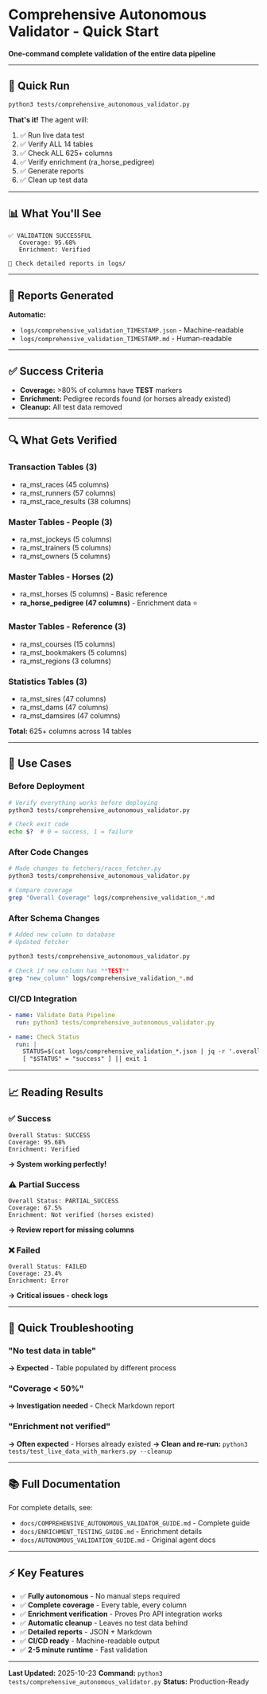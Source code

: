# Comprehensive Autonomous Validator - Quick Start

**One-command complete validation of the entire data pipeline**

---

## 🚀 Quick Run

```bash
python3 tests/comprehensive_autonomous_validator.py
```

**That's it!** The agent will:
1. ✅ Run live data test
2. ✅ Verify ALL 14 tables
3. ✅ Check ALL 625+ columns
4. ✅ Verify enrichment (ra_horse_pedigree)
5. ✅ Generate reports
6. ✅ Clean up test data

---

## 📊 What You'll See

```
✅ VALIDATION SUCCESSFUL
   Coverage: 95.68%
   Enrichment: Verified

📄 Check detailed reports in logs/
```

---

## 📄 Reports Generated

**Automatic:**
- `logs/comprehensive_validation_TIMESTAMP.json` - Machine-readable
- `logs/comprehensive_validation_TIMESTAMP.md` - Human-readable

---

## ✅ Success Criteria

- **Coverage:** >80% of columns have **TEST** markers
- **Enrichment:** Pedigree records found (or horses already existed)
- **Cleanup:** All test data removed

---

## 🔍 What Gets Verified

### Transaction Tables (3)
- ra_mst_races (45 columns)
- ra_mst_runners (57 columns)
- ra_mst_race_results (38 columns)

### Master Tables - People (3)
- ra_mst_jockeys (5 columns)
- ra_mst_trainers (5 columns)
- ra_mst_owners (5 columns)

### Master Tables - Horses (2)
- ra_mst_horses (5 columns) - Basic reference
- **ra_horse_pedigree (47 columns)** - Enrichment data ⭐

### Master Tables - Reference (3)
- ra_mst_courses (15 columns)
- ra_mst_bookmakers (5 columns)
- ra_mst_regions (3 columns)

### Statistics Tables (3)
- ra_mst_sires (47 columns)
- ra_mst_dams (47 columns)
- ra_mst_damsires (47 columns)

**Total:** 625+ columns across 14 tables

---

## 🎯 Use Cases

### Before Deployment
```bash
# Verify everything works before deploying
python3 tests/comprehensive_autonomous_validator.py

# Check exit code
echo $?  # 0 = success, 1 = failure
```

### After Code Changes
```bash
# Made changes to fetchers/races_fetcher.py
python3 tests/comprehensive_autonomous_validator.py

# Compare coverage
grep "Overall Coverage" logs/comprehensive_validation_*.md
```

### After Schema Changes
```bash
# Added new column to database
# Updated fetcher

python3 tests/comprehensive_autonomous_validator.py

# Check if new column has **TEST**
grep "new_column" logs/comprehensive_validation_*.md
```

### CI/CD Integration
```yaml
- name: Validate Data Pipeline
  run: python3 tests/comprehensive_autonomous_validator.py

- name: Check Status
  run: |
    STATUS=$(cat logs/comprehensive_validation_*.json | jq -r '.overall_status')
    [ "$STATUS" = "success" ] || exit 1
```

---

## 📈 Reading Results

### ✅ Success
```
Overall Status: SUCCESS
Coverage: 95.68%
Enrichment: Verified
```
**→ System working perfectly!**

### ⚠️ Partial Success
```
Overall Status: PARTIAL_SUCCESS
Coverage: 67.5%
Enrichment: Not verified (horses existed)
```
**→ Review report for missing columns**

### ❌ Failed
```
Overall Status: FAILED
Coverage: 23.4%
Enrichment: Error
```
**→ Critical issues - check logs**

---

## 🐛 Quick Troubleshooting

### "No test data in table"
**→ Expected** - Table populated by different process

### "Coverage < 50%"
**→ Investigation needed** - Check Markdown report

### "Enrichment not verified"
**→ Often expected** - Horses already existed
**→ Clean and re-run:** `python3 tests/test_live_data_with_markers.py --cleanup`

---

## 📚 Full Documentation

For complete details, see:
- `docs/COMPREHENSIVE_AUTONOMOUS_VALIDATOR_GUIDE.md` - Complete guide
- `docs/ENRICHMENT_TESTING_GUIDE.md` - Enrichment details
- `docs/AUTONOMOUS_VALIDATION_GUIDE.md` - Original agent docs

---

## ⚡ Key Features

- ✅ **Fully autonomous** - No manual steps required
- ✅ **Complete coverage** - Every table, every column
- ✅ **Enrichment verification** - Proves Pro API integration works
- ✅ **Automatic cleanup** - Leaves no test data behind
- ✅ **Detailed reports** - JSON + Markdown
- ✅ **CI/CD ready** - Machine-readable output
- ✅ **2-5 minute runtime** - Fast validation

---

**Last Updated:** 2025-10-23
**Command:** `python3 tests/comprehensive_autonomous_validator.py`
**Status:** Production-Ready
